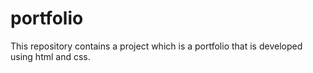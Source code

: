 # portfolio
This repository contains a project which is a portfolio that is developed using html and css.
